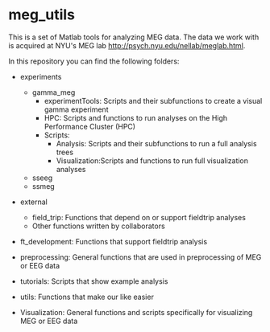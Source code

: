 meg_utils
=========
This is a set of Matlab tools for analyzing MEG data. 
The data we work with is acquired at NYU's MEG lab http://psych.nyu.edu/nellab/meglab.html. 

In this repository you can find the following folders:

* experiments
	* gamma_meg
		* experimentTools:  Scripts and their subfunctions to create a visual gamma experiment
		* HPC:				Scripts and functions to run analyses on the High Performance Cluster (HPC)
		* Scripts:			
			* Analysis: 	Scripts and their subfunctions to run a full analysis trees
			* Visualization:Scripts and functions to run full visualization analyses
	* sseeg
	* ssmeg
	
* external
	* field_trip:			Functions that depend on or support fieldtrip analyses
	* Other functions written by collaborators
	
* ft_development: 			Functions that support fieldtrip analysis

* preprocessing:			General functions that are used in preprocessing of MEG or EEG data

* tutorials:				Scripts that show example analysis

* utils:					Functions that make our like easier

* Visualization:			General functions and scripts specifically for visualizing MEG or EEG data